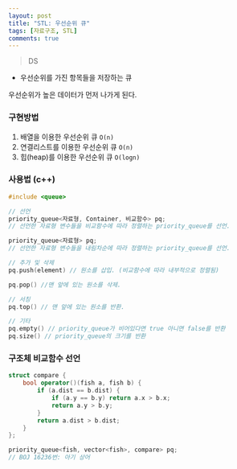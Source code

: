 ```yaml
---
layout: post
title: "STL: 우선순위 큐"
tags: [자료구조, STL]
comments: true
---
```


> DS

* 우선순위를 가진 항목들을 저장하는 큐

우선순위가 높은 데이터가 먼저 나가게 된다.

### 구현방법
1. 배열을 이용한 우선순위 큐 `O(n)`
2. 연결리스트를 이용한 우선순위 큐 `O(n)`
3. 힙(heap)를 이용한 우선순위 큐 `O(logn)`

### 사용법 (c++)
```c++
#include <queue>

// 선언
priority_queue<자료형, Container, 비교함수> pq;
// 선언한 자료형 변수들을 비교함수에 따라 정렬하는 priority_queue를 선언.

priority_queue<자료형> pq;
// 선언한 자료형 변수들을 내림차순에 따라 정렬하는 priority_queue를 선언.

// 추가 및 삭제
pq.push(element) // 원소를 삽입. (비교함수에 따라 내부적으로 정렬됨)

pq.pop() //맨 앞에 있는 원소를 삭제.

// 서칭
pq.top() // 맨 앞에 있는 원소를 반환.

// 기타
pq.empty() // priority_queue가 비어있다면 true 아니면 false를 반환
pq.size() // priority_queue의 크기를 반환
```

### 구조체 비교함수 선언
```c++
struct compare {
    bool operator()(fish a, fish b) {
        if (a.dist == b.dist) {
            if (a.y == b.y) return a.x > b.x;
            return a.y > b.y;
        }
        return a.dist > b.dist;
    }
};

priority_queue<fish, vector<fish>, compare> pq;
// BOJ 16236번: 아기 상어
```